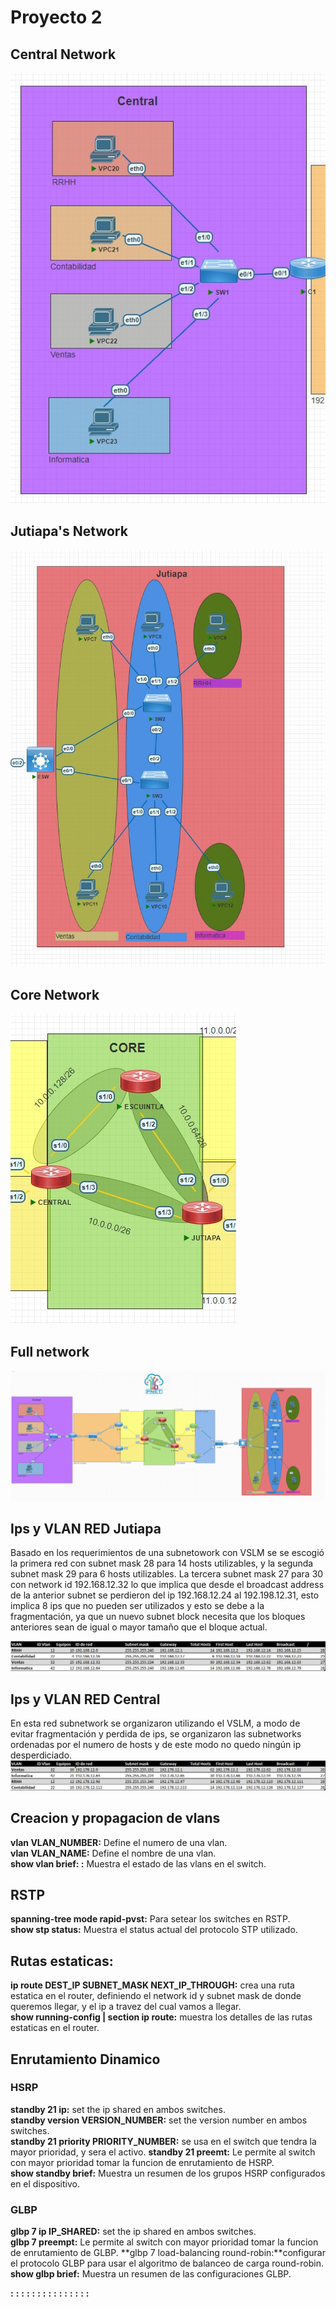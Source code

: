 
# Proyecto 2
## Central Network
![Central network](img/centralT.jpg)
## Jutiapa's Network
![Jutiapa's network](img/jutiapaT.jpg)
## Core Network
![Core network](img/coreT.jpg)
## Full network
![Topologia completa](img/topologia.jpg)



## Ips y VLAN RED Jutiapa
Basado en los requerimientos de una subnetowork con VSLM se se escogió la primera red con subnet mask 28 para 14 hosts utilizables, y la segunda  subnet mask 29 para 6 hosts utilizables. La tercera subnet mask 27 para 30 con network id 192.168.12.32 lo que implica que desde el broadcast address de la anterior subnet se perdieron del ip 192.168.12.24 al 192.198.12.31, esto implica 8 ips que no pueden ser utilizados y esto se debe a la fragmentación, ya que un nuevo subnet block necesita que los bloques anteriores sean de igual o mayor tamaño que el bloque actual.

![Jutiapa's Network](img/jutiapa.jpg)


## Ips y VLAN RED Central
En esta red subnetwork se organizaron utilizando el VSLM, a modo de evitar fragmentación y perdida de ips, se organizaron las subnetworks ordenadas por el numero de hosts y de este modo no quedo ningún ip desperdiciado.
![Central network](img/central.jpg)


## Creacion y propagacion de vlans
**vlan VLAN_NUMBER:** Define el numero de una vlan.  
**vlan VLAN_NAME:** Define el nombre de una vlan.  
**show vlan brief: :** Muestra el estado de las vlans en el switch.  



## RSTP
**spanning-tree mode rapid-pvst:** Para setear los switches en RSTP.  
**show stp status:** Muestra el status actual del protocolo STP utilizado.  

## Rutas estaticas:
**ip route DEST_IP SUBNET_MASK NEXT_IP_THROUGH:** crea una ruta estatica en el router, definiendo el network id y subnet mask de donde queremos llegar, y el ip a travez del cual vamos a llegar.  
**show running-config | section ip route:** muestra los detalles de las rutas estaticas en el router. 

## Enrutamiento Dinamico

### HSRP
**standby 21 ip:** set the ip shared en ambos switches.  
**standby version VERSION_NUMBER:** set the version number en ambos switches.  
**standby 21 priority PRIORITY_NUMBER:** se usa en el switch que tendra la mayor prioridad, y sera el activo.
**standby 21 preemt:** Le permite al switch con mayor prioridad tomar la funcion de enrutamiento de HSRP.  
**show standby brief:** Muestra  un resumen de los grupos HSRP configurados en el dispositivo.  
### GLBP
**glbp 7 ip IP_SHARED:** set the ip shared en ambos switches.  
**glbp 7 preempt:** Le permite al switch con mayor prioridad tomar la funcion de enrutamiento de GLBP. 
**glbp 7 load-balancing round-robin:**configurar el protocolo GLBP para usar el algoritmo de balanceo de carga round-robin.  
**show glbp brief:** Muestra un resumen de las configuraciones GLBP.


**:**
**:**
**:**
**:**
**:**
**:**
**:**
**:**
**:**
**:**
**:**
**:**
**:**
**:**
**:**

